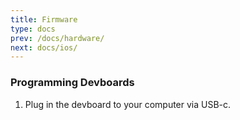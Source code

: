 ```yaml
---
title: Firmware
type: docs
prev: /docs/hardware/
next: docs/ios/
---
```


### Programming Devboards

1. Plug in the devboard to your computer via USB-c.

